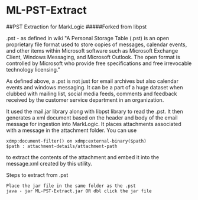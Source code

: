 ML-PST-Extract
==============
##PST Extraction for MarkLogic
#####Forked from libpst

.pst - as defined in wiki "A Personal Storage Table (.pst) is an open proprietary file format used to store copies of messages, calendar events, and other items within Microsoft software such as Microsoft Exchange Client, Windows Messaging, and Microsoft Outlook. The open format is controlled by Microsoft who provide free specifications and free irrevocable technology licensing."

As defined above, a .pst is not just for email archives but also calendar events and windows messaging. It can be a part of a huge dataset when clubbed with mailing list, social media feeds, comments and feedback received by the customer service department in an organization.

It used the mail.jar library along with libpst library to read the .pst. It then generates a xml document based on the header and body of the email message for ingestion into MarkLogic. It places attachments associated with a message in the attachment folder. You can use

    xdmp:document-filter() on xdmp:external-binary($path)
    $path : attachment-details/attachment-path

to extract the contents of the attachment and embed it into the message.xml created by this utility.

Steps to extract from .pst

    Place the jar file in the same folder as the .pst
    java - jar ML-PST-Extract.jar OR dbl click the jar file
